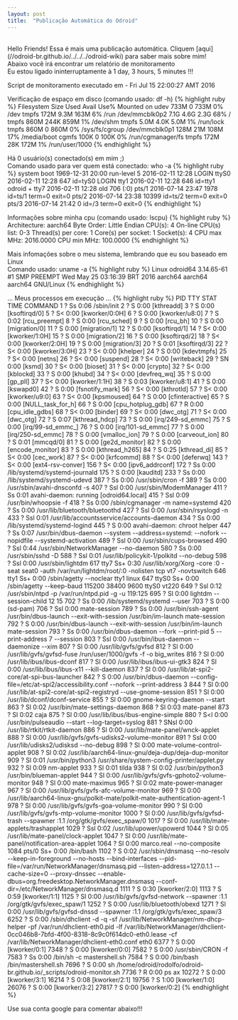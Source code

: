 ```yaml
---
layout: post
title:  "Publicação Automática do Odroid"
---
```

<br />
Hello Friends! Essa é mais uma publicação automática. Cliquem [aqui](//odroid-br.github.io/../../../odroid-wiki) para saber mais sobre mim!  <br />
Abaixo você irá encontrar um relatório de monitoramento <br />
Eu estou ligado ininterruptamente à 1 day, 3 hours, 5 minutes !!!

Script de monitoramento executado em - Fri Jul 15 22:00:27 AMT 2016 <br />

Verificação de espaço em disco (comando usado: df -h)
{% highlight ruby %}
Filesystem      Size  Used Avail Use% Mounted on
udev            733M     0  733M   0% /dev
tmpfs           172M  9.3M  163M   6% /run
/dev/mmcblk0p2  7.1G  4.6G  2.3G  68% /
tmpfs           860M  244K  859M   1% /dev/shm
tmpfs           5.0M  4.0K  5.0M   1% /run/lock
tmpfs           860M     0  860M   0% /sys/fs/cgroup
/dev/mmcblk0p1  128M   21M  108M  17% /media/boot
cgmfs           100K     0  100K   0% /run/cgmanager/fs
tmpfs           172M   28K  172M   1% /run/user/1000
{% endhighlight %}

Há 0 usuário(s) conectado(s) em mim ;) <br />
Comando usado para ver quem está conectado: who -a
{% highlight ruby %}
           system boot  1969-12-31 20:00
           run-level 5  2016-02-11 12:28
LOGIN      ttyS0        2016-02-11 12:28               647 id=tyS0
LOGIN      tty1         2016-02-11 12:28               646 id=tty1
odroid   + tty7         2016-02-11 12:28  old          706 (:0)
           pts/1        2016-07-14 23:47              1978 id=ts/1  term=0 exit=0
           pts/2        2016-07-14 23:38             10399 id=ts/2  term=0 exit=0
           pts/3        2016-07-14 21:42                 0 id=/3    term=0 exit=0
{% endhighlight %}

Informações sobre minha cpu (comando usado: lscpu)
{% highlight ruby %}
Architecture:          aarch64
Byte Order:            Little Endian
CPU(s):                4
On-line CPU(s) list:   0-3
Thread(s) per core:    1
Core(s) per socket:    1
Socket(s):             4
CPU max MHz:           2016.0000
CPU min MHz:           100.0000
{% endhighlight %}

Mais infomações sobre o meu sistema, lembrando que eu sou baseado em Linux <br />
Comando usado: uname -a
{% highlight ruby %}
Linux odroid64 3.14.65-61 #1 SMP PREEMPT Wed May 25 03:16:39 BRT 2016 aarch64 aarch64 aarch64 GNU/Linux
{% endhighlight %}

... Meus processos em execução ...
{% highlight ruby %}
  PID TTY      STAT   TIME COMMAND
    1 ?        Ss     0:06 /sbin/init
    2 ?        S      0:00 [kthreadd]
    3 ?        S      0:00 [ksoftirqd/0]
    5 ?        S<     0:00 [kworker/0:0H]
    6 ?        S      0:00 [kworker/u8:0]
    7 ?        S      0:02 [rcu_preempt]
    8 ?        S      0:00 [rcu_sched]
    9 ?        S      0:00 [rcu_bh]
   10 ?        S      0:00 [migration/0]
   11 ?        S      0:00 [migration/1]
   12 ?        S      0:00 [ksoftirqd/1]
   14 ?        S<     0:00 [kworker/1:0H]
   15 ?        S      0:00 [migration/2]
   16 ?        S      0:00 [ksoftirqd/2]
   18 ?        S<     0:00 [kworker/2:0H]
   19 ?        S      0:00 [migration/3]
   20 ?        S      0:01 [ksoftirqd/3]
   22 ?        S<     0:00 [kworker/3:0H]
   23 ?        S<     0:00 [khelper]
   24 ?        S      0:00 [kdevtmpfs]
   25 ?        S<     0:00 [netns]
   26 ?        S<     0:00 [suspend]
   28 ?        S<     0:00 [writeback]
   29 ?        SN     0:00 [ksmd]
   30 ?        S<     0:00 [bioset]
   31 ?        S<     0:00 [crypto]
   32 ?        S<     0:00 [kblockd]
   33 ?        S      0:00 [khubd]
   34 ?        S<     0:00 [devfreq_wq]
   35 ?        S      0:00 [gp_pll]
   37 ?        S<     0:00 [kworker/1:1H]
   38 ?        S      0:03 [kworker/u8:1]
   41 ?        S      0:00 [kswapd0]
   42 ?        S      0:00 [fsnotify_mark]
   56 ?        S<     0:00 [kthrotld]
   57 ?        S<     0:00 [kworker/u9:0]
   63 ?        S<     0:00 [kpsmoused]
   64 ?        S      0:00 [cfinteractive]
   65 ?        S      0:00 [NULL_task_for_h]
   66 ?        S      0:00 [cpu_hotplug_gdb]
   67 ?        R      0:00 [cpu_idle_gdbs]
   68 ?        S<     0:00 [binder]
   69 ?        S<     0:00 [dwc_otg]
   71 ?        S<     0:00 [dwc_otg]
   72 ?        S      0:07 [kthread_hdcp]
   73 ?        S      0:00 [irq/249-sd_emmc]
   75 ?        S      0:00 [irq/99-sd_emmc_]
   76 ?        S      0:00 [irq/101-sd_emmc]
   77 ?        S      0:00 [irq/250-sd_emmc]
   78 ?        S      0:00 [vmalloc_ion]
   79 ?        S      0:00 [carveout_ion]
   80 ?        S      0:01 [mmcqd/0]
   81 ?        S      0:00 [ge2d_monitor]
   82 ?        S      0:00 [encode_monitor]
   83 ?        S      0:00 [kthread_h265]
   84 ?        S      0:25 [kthread_di]
   85 ?        S<     0:00 [cec_work]
   87 ?        S<     0:00 [krfcommd]
   88 ?        S<     0:00 [deferwq]
  143 ?        S<     0:00 [ext4-rsv-conver]
  156 ?        S<     0:00 [ipv6_addrconf]
  172 ?        Ss     0:00 /lib/systemd/systemd-journald
  175 ?        S      0:00 [kauditd]
  233 ?        Ss     0:00 /lib/systemd/systemd-udevd
  387 ?        Ss     0:00 /usr/sbin/cron -f
  389 ?        Ss     0:00 /usr/sbin/avahi-dnsconfd -s
  407 ?        Ssl    0:00 /usr/sbin/ModemManager
  411 ?        Ss     0:01 avahi-daemon: running [odroid64.local]
  415 ?        Ssl    0:09 /usr/bin/whoopsie -f
  418 ?        Ss     0:00 /sbin/cgmanager -m name=systemd
  420 ?        Ss     0:00 /usr/lib/bluetooth/bluetoothd
  427 ?        Ssl    0:00 /usr/sbin/rsyslogd -n
  433 ?        Ssl    0:01 /usr/lib/accountsservice/accounts-daemon
  434 ?        Ss     0:00 /lib/systemd/systemd-logind
  445 ?        S      0:00 avahi-daemon: chroot helper
  447 ?        Ss     0:07 /usr/bin/dbus-daemon --system --address=systemd: --nofork --nopidfile --systemd-activation
  489 ?        Ssl    0:00 /usr/sbin/cups-browsed
  490 ?        Ssl    0:44 /usr/sbin/NetworkManager --no-daemon
  580 ?        Ss     0:00 /usr/sbin/sshd -D
  588 ?        Ssl    0:01 /usr/lib/policykit-1/polkitd --no-debug
  598 ?        Ssl    0:00 /usr/sbin/lightdm
  617 tty7     Ss+    0:30 /usr/lib/xorg/Xorg -core :0 -seat seat0 -auth /var/run/lightdm/root/:0 -nolisten tcp vt7 -novtswitch
  646 tty1     Ss+    0:00 /sbin/agetty --noclear tty1 linux
  647 ttyS0    Ss+    0:00 /sbin/agetty --keep-baud 115200 38400 9600 ttyS0 vt220
  649 ?        Ssl    0:12 /usr/sbin/ntpd -p /var/run/ntpd.pid -g -u 119:125
  695 ?        Sl     0:00 lightdm --session-child 12 15
  702 ?        Ss     0:00 /lib/systemd/systemd --user
  703 ?        S      0:00 (sd-pam)
  706 ?        Ssl    0:00 mate-session
  789 ?        Ss     0:00 /usr/bin/ssh-agent /usr/bin/dbus-launch --exit-with-session /usr/bin/im-launch mate-session
  792 ?        S      0:00 /usr/bin/dbus-launch --exit-with-session /usr/bin/im-launch mate-session
  793 ?        Ss     0:00 /usr/bin/dbus-daemon --fork --print-pid 5 --print-address 7 --session
  803 ?        Ssl    0:00 /usr/bin/ibus-daemon --daemonize --xim
  807 ?        Sl     0:00 /usr/lib/gvfs/gvfsd
  812 ?        Sl     0:00 /usr/lib/gvfs/gvfsd-fuse /run/user/1000/gvfs -f -o big_writes
  816 ?        Sl     0:00 /usr/lib/ibus/ibus-dconf
  817 ?        Sl     0:00 /usr/lib/ibus/ibus-ui-gtk3
  824 ?        Sl     0:00 /usr/lib/ibus/ibus-x11 --kill-daemon
  837 ?        Sl     0:00 /usr/lib/at-spi2-core/at-spi-bus-launcher
  842 ?        S      0:00 /usr/bin/dbus-daemon --config-file=/etc/at-spi2/accessibility.conf --nofork --print-address 3
  844 ?        Sl     0:00 /usr/lib/at-spi2-core/at-spi2-registryd --use-gnome-session
  851 ?        Sl     0:00 /usr/lib/dconf/dconf-service
  855 ?        Sl     0:00 gnome-keyring-daemon --start
  863 ?        Sl     0:02 /usr/bin/mate-settings-daemon
  868 ?        Sl     0:03 mate-panel
  873 ?        Sl     0:02 caja
  875 ?        Sl     0:00 /usr/lib/ibus/ibus-engine-simple
  880 ?        S<l    0:00 /usr/bin/pulseaudio --start --log-target=syslog
  881 ?        SNsl   0:00 /usr/lib/rtkit/rtkit-daemon
  886 ?        Sl     0:00 /usr/lib/mate-panel/wnck-applet
  888 ?        Sl     0:00 /usr/lib/gvfs/gvfs-udisks2-volume-monitor
  891 ?        Ssl    0:00 /usr/lib/udisks2/udisksd --no-debug
  898 ?        Sl     0:00 mate-volume-control-applet
  908 ?        Sl     0:02 /usr/lib/aarch64-linux-gnu/deja-dup/deja-dup-monitor
  909 ?        Sl     0:01 /usr/bin/python3 /usr/share/system-config-printer/applet.py
  932 ?        Sl     0:09 nm-applet
  933 ?        Sl     0:01 tilda
  938 ?        Sl     0:02 /usr/bin/python3 /usr/bin/blueman-applet
  944 ?        Sl     0:00 /usr/lib/gvfs/gvfs-gphoto2-volume-monitor
  948 ?        Sl     0:00 mate-maximus
  965 ?        Sl     0:02 mate-power-manager
  967 ?        Sl     0:00 /usr/lib/gvfs/gvfs-afc-volume-monitor
  969 ?        Sl     0:00 /usr/lib/aarch64-linux-gnu/polkit-mate/polkit-mate-authentication-agent-1
  978 ?        Sl     0:00 /usr/lib/gvfs/gvfs-goa-volume-monitor
  990 ?        Sl     0:00 /usr/lib/gvfs/gvfs-mtp-volume-monitor
 1000 ?        Sl     0:00 /usr/lib/gvfs/gvfsd-trash --spawner :1.1 /org/gtk/gvfs/exec_spaw/0
 1017 ?        Sl     0:00 /usr/lib/mate-applets/trashapplet
 1029 ?        Ssl    0:02 /usr/lib/upower/upowerd
 1044 ?        Sl     0:05 /usr/lib/mate-panel/clock-applet
 1047 ?        Sl     0:00 /usr/lib/mate-panel/notification-area-applet
 1064 ?        Sl     0:00 marco.real --no-composite
 1084 pts/0    Ss+    0:00 /bin/bash
 1102 ?        S      0:02 /usr/sbin/dnsmasq --no-resolv --keep-in-foreground --no-hosts --bind-interfaces --pid-file=/var/run/NetworkManager/dnsmasq.pid --listen-address=127.0.1.1 --cache-size=0 --proxy-dnssec --enable-dbus=org.freedesktop.NetworkManager.dnsmasq --conf-dir=/etc/NetworkManager/dnsmasq.d
 1111 ?        S      0:30 [kworker/2:0]
 1113 ?        S      0:59 [kworker/1:1]
 1125 ?        Sl     0:00 /usr/lib/gvfs/gvfsd-network --spawner :1.1 /org/gtk/gvfs/exec_spaw/1
 1252 ?        S      0:00 /usr/lib/bluetooth/obexd
 1271 ?        Sl     0:00 /usr/lib/gvfs/gvfsd-dnssd --spawner :1.1 /org/gtk/gvfs/exec_spaw/3
 6252 ?        S      0:00 /sbin/dhclient -d -q -sf /usr/lib/NetworkManager/nm-dhcp-helper -pf /var/run/dhclient-eth0.pid -lf /var/lib/NetworkManager/dhclient-0cc046b8-7bfd-4f00-8318-8c9c0f614dc0-eth0.lease -cf /var/lib/NetworkManager/dhclient-eth0.conf eth0
 6377 ?        S      0:00 [kworker/0:1]
 7348 ?        S      0:00 [kworker/0:0]
 7582 ?        S      0:00 /usr/sbin/CRON -f
 7583 ?        Ss     0:00 /bin/sh -c mastershell.sh
 7584 ?        S      0:00 /bin/bash /bin/mastershell.sh
 7696 ?        S      0:00 sh /home/odroid/rodolfo/odroid-br.github.io/_scripts/odroid-monitor.sh
 7736 ?        R      0:00 ps ax
10272 ?        S      0:00 [kworker/3:1]
16214 ?        S      0:08 [kworker/2:1]
19756 ?        S      1:00 [kworker/1:0]
26076 ?        S      0:00 [kworker/3:2]
27817 ?        S      0:00 [kworker/0:2]
{% endhighlight %}

Use sua conta google para comentar abaixo!!!
